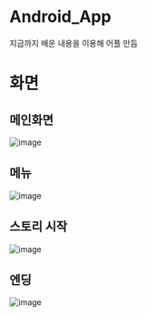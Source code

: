 # Android_App
지금까지 배운 내용을 이용해 어플 만듬

# 화면
## 메인화면
![image](https://user-images.githubusercontent.com/108244911/192427200-7b9dc7fa-45a9-4ad1-8e1f-d2ecc7e5fc04.png)

## 메뉴
![image](https://user-images.githubusercontent.com/108244911/192427299-24caaed3-a64c-4fea-ac2a-e9d6e20a0ba4.png)

## 스토리 시작
![image](https://user-images.githubusercontent.com/108244911/192427385-99bafed4-0b54-4378-bcb1-f2cb455601f3.png)

## 엔딩
![image](https://user-images.githubusercontent.com/108244911/192427436-00b6d41c-f26b-44f8-9bee-61f7a24ca885.png)

